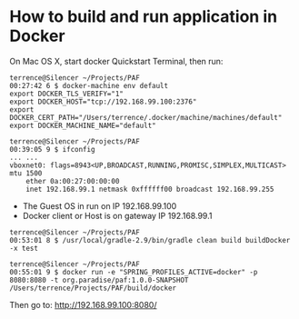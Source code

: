 # How to build and run application in Docker #

On Mac OS X, start docker Quickstart Terminal, then run:

```
terrence@Silencer ~/Projects/PAF
00:27:42 6 $ docker-machine env default
export DOCKER_TLS_VERIFY="1"
export DOCKER_HOST="tcp://192.168.99.100:2376"
export DOCKER_CERT_PATH="/Users/terrence/.docker/machine/machines/default"
export DOCKER_MACHINE_NAME="default"

terrence@Silencer ~/Projects/PAF
00:39:05 9 $ ifconfig
... ...
vboxnet0: flags=8943<UP,BROADCAST,RUNNING,PROMISC,SIMPLEX,MULTICAST> mtu 1500
	ether 0a:00:27:00:00:00
	inet 192.168.99.1 netmask 0xffffff00 broadcast 192.168.99.255
```
   * The Guest OS in run on IP 192.168.99.100
   * Docker client or Host is on gateway IP 192.168.99.1

```
terrence@Silencer ~/Projects/PAF
00:53:01 8 $ /usr/local/gradle-2.9/bin/gradle clean build buildDocker -x test

terrence@Silencer ~/Projects/PAF
00:55:01 9 $ docker run -e "SPRING_PROFILES_ACTIVE=docker" -p 8080:8080 -t org.paradise/paf:1.0.0-SNAPSHOT /Users/terrence/Projects/PAF/build/docker
```
Then go to: http://192.168.99.100:8080/